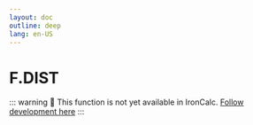 ```yaml
---
layout: doc
outline: deep
lang: en-US
---
```


# F.DIST

::: warning
🚧 This function is not yet available in IronCalc.
[Follow development here](https://github.com/ironcalc/IronCalc/labels/Functions)
:::